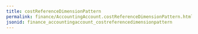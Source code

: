 ```yaml
---
title: costReferenceDimensionPattern
permalink: finance/AccountingAccount.costReferenceDimensionPattern.html
jsonid: finance_accountingaccount_costreferencedimensionpattern
---
```

